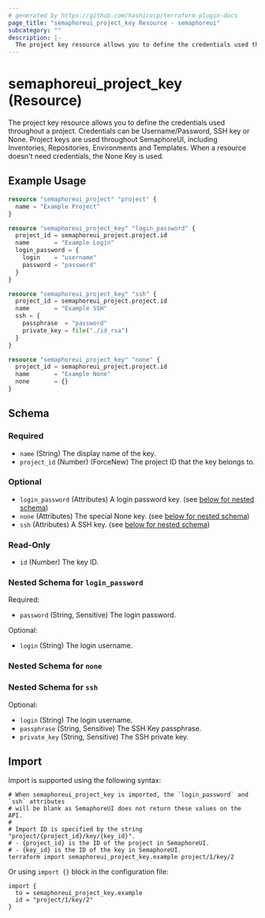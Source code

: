 ```yaml
---
# generated by https://github.com/hashicorp/terraform-plugin-docs
page_title: "semaphoreui_project_key Resource - semaphoreui"
subcategory: ""
description: |-
  The project key resource allows you to define the credentials used throughout a project. Credentials can be Username/Password, SSH key or None. Project keys are used throughout SemaphoreUI, including Inventories, Repositories, Environments and Templates. When a resource doesn't need credentials, the None Key is used.
---
```


# semaphoreui_project_key (Resource)

The project key resource allows you to define the credentials used throughout a project. Credentials can be Username/Password, SSH key or None. Project keys are used throughout SemaphoreUI, including Inventories, Repositories, Environments and Templates. When a resource doesn't need credentials, the None Key is used.

## Example Usage

```terraform
resource "semaphoreui_project" "project" {
  name = "Example Project"
}

resource "semaphoreui_project_key" "login_password" {
  project_id = semaphoreui_project.project.id
  name       = "Example Login"
  login_password = {
    login    = "username"
    password = "password"
  }
}

resource "semaphoreui_project_key" "ssh" {
  project_id = semaphoreui_project.project.id
  name       = "Example SSH"
  ssh = {
    passphrase  = "password"
    private_key = file("./id_rsa")
  }
}

resource "semaphoreui_project_key" "none" {
  project_id = semaphoreui_project.project.id
  name       = "Example None"
  none       = {}
}
```

<!-- schema generated by tfplugindocs -->
## Schema

### Required

- `name` (String) The display name of the key.
- `project_id` (Number) (ForceNew) The project ID that the key belongs to.

### Optional

- `login_password` (Attributes) A login password key. (see [below for nested schema](#nestedatt--login_password))
- `none` (Attributes) The special None key. (see [below for nested schema](#nestedatt--none))
- `ssh` (Attributes) A SSH key. (see [below for nested schema](#nestedatt--ssh))

### Read-Only

- `id` (Number) The key ID.

<a id="nestedatt--login_password"></a>
### Nested Schema for `login_password`

Required:

- `password` (String, Sensitive) The login password.

Optional:

- `login` (String) The login username.


<a id="nestedatt--none"></a>
### Nested Schema for `none`


<a id="nestedatt--ssh"></a>
### Nested Schema for `ssh`

Optional:

- `login` (String) The login username.
- `passphrase` (String, Sensitive) The SSH Key passphrase.
- `private_key` (String, Sensitive) The SSH private key.

## Import

Import is supported using the following syntax:

```shell
# When semaphoreui_project_key is imported, the `login_password` and `ssh` attributes
# will be blank as SemaphoreUI does not return these values on the API.
#
# Import ID is specified by the string "project/{project_id}/key/{key_id}".
# - {project_id} is the ID of the project in SemaphoreUI.
# - {key_id} is the ID of the key in SemaphoreUI.
terraform import semaphoreui_project_key.example project/1/key/2
```
Or using `import {}` block in the configuration file:
```hcl
import {
  to = semaphoreui_project_key.example
  id = "project/1/key/2"
}
```
